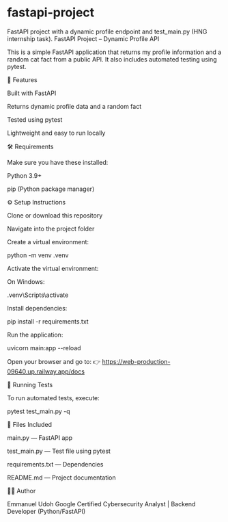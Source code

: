 # fastapi-project
FastAPI project with a dynamic profile endpoint and test_main.py (HNG internship task).
FastAPI Project – Dynamic Profile API

This is a simple FastAPI application that returns my profile information and a random cat fact from a public API.
It also includes automated testing using pytest.

🚀 Features

Built with FastAPI

Returns dynamic profile data and a random fact

Tested using pytest

Lightweight and easy to run locally

🛠️ Requirements

Make sure you have these installed:

Python 3.9+

pip (Python package manager)

⚙️ Setup Instructions

Clone or download this repository

Navigate into the project folder

Create a virtual environment:

python -m venv .venv


Activate the virtual environment:

On Windows:

.venv\Scripts\activate


Install dependencies:

pip install -r requirements.txt


Run the application:

uvicorn main:app --reload


Open your browser and go to:
👉 https://web-production-09640.up.railway.app/docs

🧪 Running Tests

To run automated tests, execute:

pytest test_main.py -q

📂 Files Included

main.py — FastAPI app

test_main.py — Test file using pytest

requirements.txt — Dependencies

README.md — Project documentation

👨‍💻 Author

Emmanuel Udoh
Google Certified Cybersecurity Analyst | Backend Developer (Python/FastAPI)
